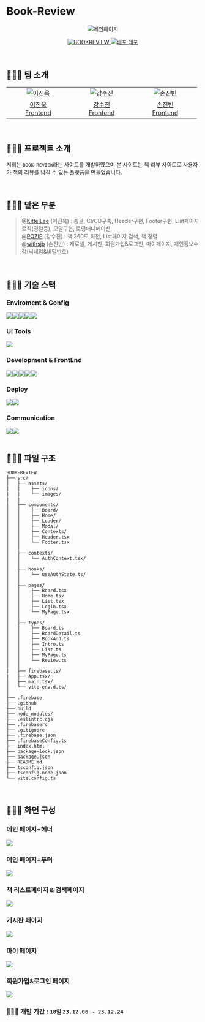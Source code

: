 # Book-Review

<div align="center">
<img src="https://github.com/KittelLee/book-review/blob/main/src/assets/images/main.png" alt='메인페이지'>
</div>

<p align="center">
  <a href="https://book-review-a7be9.web.app/">
    <img src="https://img.shields.io/badge/책리뷰사이트 BookReview-gray?style=for-the-badge&logoColor=white" alt="BOOKREVIEW" />
  </a>
  <a href="https://github.com/KittelLee/book-review">
    <img src="https://img.shields.io/badge/배포 Repository-212125?style=for-the-badge&logoColor=white" alt="배포 레포"/>
  </a>
</p>

<br/>

## 🧑🏻‍💻 팀 소개

<table>
  <tr>
    <td align="center" width="150px">
      <a href="https://github.com/KittelLee" target="_blank">
        <img src="https://avatars.githubusercontent.com/u/59171592?v=4" alt="이진욱" />
      </a>
    </td>
    <td align="center" width="150px">
      <a href="https://github.com/heriondb" target="_blank">
        <img src="https://avatars.githubusercontent.com/u/134524742?v=4" alt="강수진" />
      </a>
    </td>
    <td align="center" width="150px">
      <a href="https://github.com/withsjb" target="_blank">
        <img src="https://avatars.githubusercontent.com/u/57334030?v=4" alt="손진빈" />
      </a>
    </td>
  </tr>
  <tr> 
    <td align="center">
      <a href="https://github.com/KittelLee" target="_blank">
        이진욱<br />
        Frontend
      </a>
    </td>
    <td align="center">
      <a href="https://github.com/heriondb" target="_blank">
        강수진<br />
        Frontend
      </a>
    </td>
    <td align="center">
      <a href="https://github.com/withsjb" target="_blank">
        손진빈<br />
        Frontend
      </a>
    </td>
  </tr>
</table>

<br/>

## 🧑🏻‍💻 프로젝트 소개

저희는 `BOOK-REVIEW`라는 사이트를 개발하였으며 본 사이트는 책 리뷰 사이트로 사용자가 책의 리뷰를 남길 수 있는 플랫폼을 만들었습니다.

<br/>

## 🧑🏻‍💻 맡은 부분

> @[KittelLee](https://github.com/KittelLee) (이진욱) : 총괄, CI/CD구축, Header구현, Footer구현, List페이지 로직(정렬등), 모달구현, 로딩애니메이션<br />
> @[POZIP](https://github.com/heriondb) (강수진) : 책 360도 회전, List페이지 검색, 책 정렬<br />
> @[withsjb](https://github.com/withsjb) (손진빈) : 캐로셀, 게시판, 회원가입&로그인, 마이페이지, 개인정보수정(닉네임&비밀번호)<br />

<br/>

## 🧑🏻‍💻 기술 스택

### Enviroment & Config

<div style="display: flex;">
  <img src="https://img.shields.io/badge/visual studio code-007ACC?style=for-the-badge&logo=visual studio&logoColor=white" />
  <img src="https://img.shields.io/badge/github-181717?style=for-the-badge&logo=github&logoColor=white" />
  <img src="https://img.shields.io/badge/git-F05032?style=for-the-badge&logo=git&logoColor=white" />
  <img src="https://img.shields.io/badge/ESLint-4B3263?style=for-the-badge&logo=eslint&logoColor=white" />
  <img src="https://img.shields.io/badge/npm-CB3837?style=for-the-badge&logo=npm&logoColor=white" />
</div>

### UI Tools

<div style="display: flex;">
   <img src="https://img.shields.io/badge/figma-F24E1E?style=for-the-badge&logo=figma&logoColor=white" />
</div>

### Development & FrontEnd

<div style="display: flex;">
  <img src="https://img.shields.io/badge/html5-%23E34F26.svg?style=for-the-badge&logo=html5&logoColor=white" />
  <img src="https://img.shields.io/badge/css3-1572B6?style=for-the-badge&logo=css3&logoColor=white" />
     <img src="https://img.shields.io/badge/styledComponents-DB7093?style=for-the-badge&logo=styledComponents&logoColor=white" />
  <img src="https://img.shields.io/badge/react(VITE)-61DAFB?style=for-the-badge&logo=react&logoColor=black" />
  <img src="https://img.shields.io/badge/typescript-%23007ACC.svg?style=for-the-badge&logo=typescript&logoColor=white" />
</div>
    
### Deploy

<div style="display: flex;">
  <img src="https://img.shields.io/badge/firebase-%23039BE5.svg?style=for-the-badge&logo=firebase" />
  <img src="https://img.shields.io/badge/github actions-%232671E5.svg?style=for-the-badge&logo=githubactions&logoColor=white" />
</div>

### Communication

<div style="display: flex;">
  <img src="https://img.shields.io/badge/notion-000000?style=for-the-badge&logo=notion&logoColor=white" />
  <img src="https://img.shields.io/badge/kakaotalk-FFCD00?style=for-the-badge&logo=kakaotalk&logoColor=black" />
</div>

<br/>

## 🧑🏻‍💻 파일 구조

```
BOOK-REVIEW
├── src/
│   ├── assets/
|   |    ├── icons/
|   |    └── images/
|   |
│   ├── components/
│   │    ├── Board/
│   │    ├── Home/
│   │    ├── Loader/
│   │    ├── Modal/
│   │    ├── Contexts/
│   │    ├── Header.tsx
│   │    └── Footer.tsx
│   │
│   ├── contexts/
│   │    └── AuthContext.tsx/
│   │
│   ├── hooks/
│   │    └── useAuthState.ts/
│   │
│   ├── pages/
│   │    ├── Board.tsx
│   │    ├── Home.tsx
│   │    ├── List.tsx
│   │    ├── Login.tsx
│   │    └── MyPage.tsx
│   │
│   ├── types/
│   │    ├── Board.ts
│   │    ├── BoardDetail.ts
│   │    ├── BookAdd.ts
│   │    ├── Intro.ts
│   │    ├── List.ts
│   │    ├── MyPage.ts
│   │    └── Review.ts
│   │
|   ├── firebase.ts/
|   ├── App.tsx/
│   ├── main.tsx/
│   └── vite-env.d.ts/
│
├── .firebase
├── .github
├── build
├── node_modules/
├── .eslintrc.cjs
├── .firebaserc
├── .gitignore
├── .firebase.json
├── .firebaseConfig.ts
├── index.html
├── package-lock.json
├── package.json
├── README.md
├── tsconfig.json
├── tsconfig.node.json
└── vite.config.ts
```

<br/>

## 🧑🏻‍💻 화면 구성

### 메인 페이지+헤더

<img src="https://github.com/KittelLee/book-review/blob/main/src/assets/images/main2.png" />

### 메인 페이지+푸터

<img src="https://github.com/KittelLee/book-review/blob/main/src/assets/images/main3.png" />

### 책 리스트페이지 & 검색페이지

<img src="https://github.com/KittelLee/book-review/blob/main/src/assets/images/main4.png" />

### 게시판 페이지

<img src="https://github.com/KittelLee/book-review/blob/main/src/assets/images/main5.png" />

### 마이 페이지

<img src="https://github.com/KittelLee/book-review/blob/main/src/assets/images/main6.png" />

### 회원가입&로그인 페이지

<img src="https://github.com/KittelLee/book-review/blob/main/src/assets/images/main7.png" />

<br/>

### 🧑🏻‍💻 개발 기간 : `18일` `23.12.06 ~ 23.12.24`
